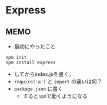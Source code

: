 # Express

## MEMO

- 最初にやったこと
```
npm init
npm install express
```
- してからindex.jsを書く。
- `require('a')` と `import` の違いは何？
- `package.json` に書く
    - すると`npm`で動くようになる